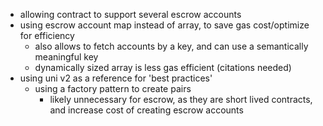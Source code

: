 - allowing contract to support several escrow accounts
- using escrow account map instead of array, to save gas cost/optimize for efficiency
    - also allows to fetch accounts by a key, and can use a semantically meaningful key
    - dynamically sized array is less gas efficient (citations needed)
- using uni v2 as a reference for 'best practices'
    - using a factory pattern to create pairs
        - likely unnecessary for escrow, as they are short lived contracts, and increase cost of creating escrow accounts